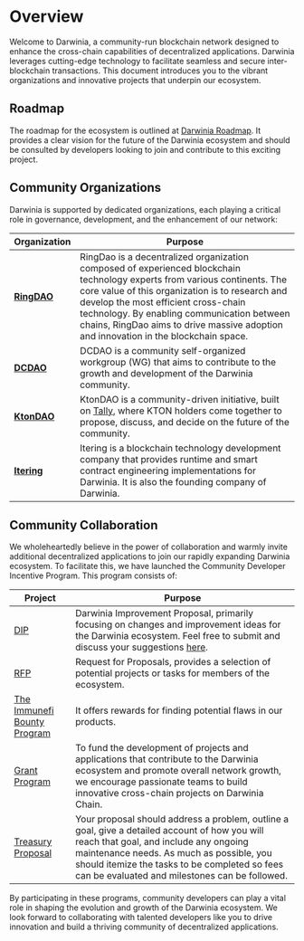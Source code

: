 # Overview

Welcome to Darwinia, a community-run blockchain network designed to enhance the cross-chain capabilities of decentralized applications. Darwinia leverages cutting-edge technology to facilitate seamless and secure inter-blockchain transactions. This document introduces you to the vibrant organizations and innovative projects that underpin our ecosystem.

## Roadmap

The roadmap for the ecosystem is outlined at [Darwinia Roadmap](https://itering.notion.site/9617e154ec884b07a7cee9a056374e42?v=0c3e4d9f257646c486a32a0425ee3a93). It provides a clear vision for the future of the Darwinia ecosystem and should be consulted by developers looking to join and contribute to this exciting project.

## Community Organizations

Darwinia is supported by dedicated organizations, each playing a critical role in governance, development, and the enhancement of our network:

| Organization | Purpose |
| --- | --- |
| [**RingDAO**](./orgs/ringdao.md) | RingDao is a decentralized organization composed of experienced blockchain technology experts from various continents. The core value of this organization is to research and develop the most efficient cross-chain technology. By enabling communication between chains, RingDao aims to drive massive adoption and innovation in the blockchain space.|
| [**DCDAO**](./orgs/dcdao.md) | DCDAO is a community self-organized workgroup (WG) that aims to contribute to the growth and development of the Darwinia community. |
| [**KtonDAO**](./orgs/ktondao.md) | KtonDAO is a community-driven initiative, built on [Tally](https://www.tally.xyz/gov/ktondao), where KTON holders come together to propose, discuss, and decide on the future of the community. |
| [**Itering**](https://www.itering.io/) | Itering is a blockchain technology development company that provides runtime and smart contract engineering implementations for Darwinia. It is also the founding company of Darwinia. |

## Community Collaboration

We wholeheartedly believe in the power of collaboration and warmly invite additional decentralized applications to join our rapidly expanding Darwinia ecosystem. To facilitate this, we have launched the Community Developer Incentive Program. This program consists of:

| Project | Purpose |
| --- | --- |
| [DIP](https://dips.darwinia.network/) | Darwinia Improvement Proposal, primarily focusing on changes and improvement ideas for the Darwinia ecosystem. Feel free to submit and discuss your suggestions [here](https://github.com/darwinia-network/DIPs). |
| [RFP](https://github.com/darwinia-network/collaboration/issues) | Request for Proposals, provides a selection of potential projects or tasks for members of the ecosystem. |
| [The Immunefi Bounty Program](https://immunefi.com/bug-bounty/ringdao/)| It offers rewards for finding potential flaws in our products. |
| [Grant Program](https://github.com/darwinia-network/collaboration/blob/master/grant/README.md) | To fund the development of projects and applications that contribute to the Darwinia ecosystem and promote overall network growth, we encourage passionate teams to build innovative cross-chain projects on Darwinia Chain. |
| [Treasury Proposal](https://github.com/darwinia-network/collaboration/blob/master/treasury/README.md) | Your proposal should address a problem, outline a goal, give a detailed account of how you will reach that goal, and include any ongoing maintenance needs. As much as possible, you should itemize the tasks to be completed so fees can be evaluated and milestones can be followed. |

By participating in these programs, community developers can play a vital role in shaping the evolution and growth of the Darwinia ecosystem. We look forward to collaborating with talented developers like you to drive innovation and build a thriving community of decentralized applications.